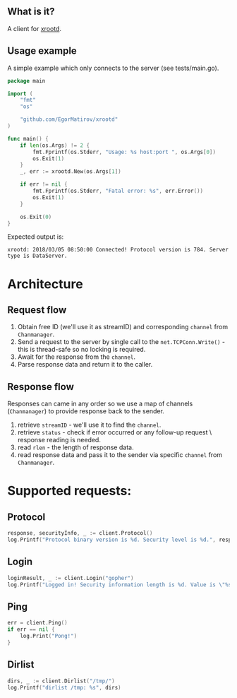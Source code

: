 ## What is it?
A client for [xrootd](http://xrootd.org/).

## Usage example
A simple example which only connects to the server (see tests/main.go).
```go
package main

import (
	"fmt"
	"os"

	"github.com/EgorMatirov/xrootd"
)

func main() {
	if len(os.Args) != 2 {
		fmt.Fprintf(os.Stderr, "Usage: %s host:port ", os.Args[0])
		os.Exit(1)
	}
	_, err := xrootd.New(os.Args[1])

	if err != nil {
		fmt.Fprintf(os.Stderr, "Fatal error: %s", err.Error())
		os.Exit(1)
	}

	os.Exit(0)
}
```

Expected output is:
~~~
xrootd: 2018/03/05 08:50:00 Connected! Protocol version is 784. Server type is DataServer.
~~~

# Architecture
## Request flow
1. Obtain free ID (we'll use it as streamID) and corresponding `channel` from `Chanmanager`.
2. Send a request to the server by single call to the `net.TCPConn.Write()` - this is thread-safe so no locking is required.
3. Await for the response from the `channel`.
4. Parse response data and return it to the caller.

## Response flow
Responses can came in any order so we use a map of channels (`Chanmanager`) to provide response back to the sender.
1. retrieve `streamID` - we'll use it to find the  `channel`.
2. retrieve `status` - check if error occurred or any follow-up request \ response reading is needed.
3. read `rlen` - the length of response data.
4. read response data and pass it to the sender via specific `channel` from `Chanmanager`.

# Supported requests:
## Protocol
```go
response, securityInfo, _ := client.Protocol()
log.Printf("Protocol binary version is %d. Security level is %d.", response.BinaryProtocolVersion, securityInfo.SecurityLevel)

```

## Login
```go
loginResult, _ := client.Login("gopher")
log.Printf("Logged in! Security information length is %d. Value is \"%s\"\n", len(loginResult.SecurityInformation), loginResult.SecurityInformation)
```

## Ping
```go
err = client.Ping()
if err == nil {
    log.Print("Pong!")
}
```

## Dirlist
```go
dirs, _ := client.Dirlist("/tmp/")
log.Printf("dirlist /tmp: %s", dirs)
```